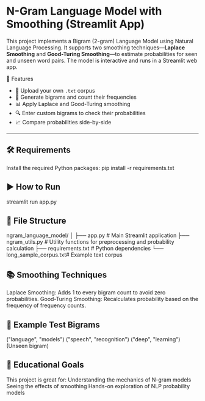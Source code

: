 # N-Gram Language Model with Smoothing (Streamlit App)

This project implements a Bigram (2-gram) Language Model using Natural Language Processing. It supports two smoothing techniques—**Laplace Smoothing** and **Good-Turing Smoothing**—to estimate probabilities for seen and unseen word pairs. The model is interactive and runs in a Streamlit web app.

🚀 Features

- 📁 Upload your own `.txt` corpus
- 🧠 Generate bigrams and count their frequencies
- 📊 Apply Laplace and Good-Turing smoothing
- 🔍 Enter custom bigrams to check their probabilities
- 📈 Compare probabilities side-by-side

---

## 🛠️ Requirements

Install the required Python packages:
pip install -r requirements.txt


## ▶️ How to Run

streamlit run app.py

## 📂 File Structure

ngram_language_model/
│
├── app.py                # Main Streamlit application
├── ngram_utils.py        # Utility functions for preprocessing and probability calculation
├── requirements.txt      # Python dependencies
└── long_sample_corpus.txt# Example text corpus


## 📚 Smoothing Techniques
Laplace Smoothing: Adds 1 to every bigram count to avoid zero probabilities.
Good-Turing Smoothing: Recalculates probability based on the frequency of frequency counts.

## 🧪 Example Test Bigrams
("language", "models")
("speech", "recognition")
("deep", "learning") (Unseen bigram)

## 🧠 Educational Goals
This project is great for:
Understanding the mechanics of N-gram models
Seeing the effects of smoothing
Hands-on exploration of NLP probability models

